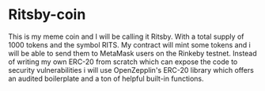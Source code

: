 # Ritsby-coin
This is my meme coin and I will be calling it Ritsby.  With a total supply of 1000 tokens and the symbol RITS. My contract will mint some tokens and i will be able to send them to MetaMask users on the Rinkeby testnet.
Instead of writing my own ERC-20 from scratch which can expose the code to security vulnerabilities i will use OpenZepplin's ERC-20 library which offers an audited boilerplate and a ton of helpful built-in functions.
